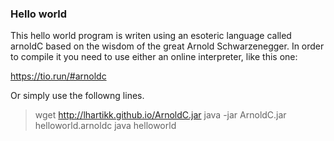 ### Hello world

This hello world program is writen using an esoteric language called 
arnoldC based on the wisdom of the great Arnold Schwarzenegger.
In order to compile it you need to use either an online interpreter, like this one:

https://tio.run/#arnoldc

Or simply use the followng lines.

> wget http://lhartikk.github.io/ArnoldC.jar
> java -jar ArnoldC.jar helloworld.arnoldc
> java helloworld
